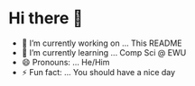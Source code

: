 # Hi there 👋

- 🔭 I’m currently working on ... This README
- 🌱 I’m currently learning ... Comp Sci @ EWU
- 😄 Pronouns: ... He/Him
- ⚡ Fun fact: ... You should have a nice day
